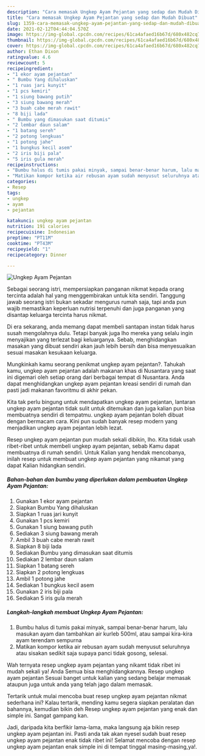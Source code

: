 ```yaml
---
description: "Cara memasak Ungkep Ayam Pejantan yang sedap dan Mudah Dibuat"
title: "Cara memasak Ungkep Ayam Pejantan yang sedap dan Mudah Dibuat"
slug: 1359-cara-memasak-ungkep-ayam-pejantan-yang-sedap-dan-mudah-dibuat
date: 2021-02-12T04:44:04.570Z
image: https://img-global.cpcdn.com/recipes/61ca4afaed16b67d/680x482cq70/ungkep-ayam-pejantan-foto-resep-utama.jpg
thumbnail: https://img-global.cpcdn.com/recipes/61ca4afaed16b67d/680x482cq70/ungkep-ayam-pejantan-foto-resep-utama.jpg
cover: https://img-global.cpcdn.com/recipes/61ca4afaed16b67d/680x482cq70/ungkep-ayam-pejantan-foto-resep-utama.jpg
author: Ethan Dixon
ratingvalue: 4.6
reviewcount: 5
recipeingredient:
- "1 ekor ayam pejantan"
- " Bumbu Yang dihaluskan"
- "1 ruas jari kunyit"
- "1 pcs kemiri"
- "1 siung bawang putih"
- "3 siung bawang merah"
- "3 buah cabe merah rawit"
- "8 biji lada"
- " Bumbu yang dimasukan saat ditumis"
- "2 lembar daun salam"
- "1 batang sereh"
- "2 potong lengkuas"
- "1 potong jahe"
- "1 bungkus kecil asem"
- "2 iris biji pala"
- "5 iris gula merah"
recipeinstructions:
- "Bumbu halus di tumis pakai minyak, sampai benar-benar harum, lalu masukan ayam dan tambahkan air kurleb 500ml, atau sampai kira-kira ayam terendam sempurna"
- "Matikan kompor ketika air rebusan ayam sudah menyusut seluruhnya atau sisakan sedikit saja supaya panci tidak gosong, selesai."
categories:
- Resep
tags:
- ungkep
- ayam
- pejantan

katakunci: ungkep ayam pejantan 
nutrition: 191 calories
recipecuisine: Indonesian
preptime: "PT11M"
cooktime: "PT43M"
recipeyield: "1"
recipecategory: Dinner

---
```



![Ungkep Ayam Pejantan](https://img-global.cpcdn.com/recipes/61ca4afaed16b67d/680x482cq70/ungkep-ayam-pejantan-foto-resep-utama.jpg)

Sebagai seorang istri, mempersiapkan panganan nikmat kepada orang tercinta adalah hal yang menggembirakan untuk kita sendiri. Tanggung jawab seorang istri bukan sekadar mengurus rumah saja, tapi anda pun wajib memastikan keperluan nutrisi terpenuhi dan juga panganan yang disantap keluarga tercinta harus nikmat.

Di era  sekarang, anda memang dapat membeli santapan instan tidak harus susah mengolahnya dulu. Tetapi banyak juga lho mereka yang selalu ingin menyajikan yang terlezat bagi keluarganya. Sebab, menghidangkan masakan yang dibuat sendiri akan jauh lebih bersih dan bisa menyesuaikan sesuai masakan kesukaan keluarga. 



Mungkinkah kamu seorang penikmat ungkep ayam pejantan?. Tahukah kamu, ungkep ayam pejantan adalah makanan khas di Nusantara yang saat ini digemari oleh setiap orang dari berbagai tempat di Nusantara. Anda dapat menghidangkan ungkep ayam pejantan kreasi sendiri di rumah dan pasti jadi makanan favoritmu di akhir pekan.

Kita tak perlu bingung untuk mendapatkan ungkep ayam pejantan, lantaran ungkep ayam pejantan tidak sulit untuk ditemukan dan juga kalian pun bisa membuatnya sendiri di tempatmu. ungkep ayam pejantan boleh dibuat dengan bermacam cara. Kini pun sudah banyak resep modern yang menjadikan ungkep ayam pejantan lebih lezat.

Resep ungkep ayam pejantan pun mudah sekali dibikin, lho. Kita tidak usah ribet-ribet untuk membeli ungkep ayam pejantan, sebab Kamu dapat membuatnya di rumah sendiri. Untuk Kalian yang hendak mencobanya, inilah resep untuk membuat ungkep ayam pejantan yang nikamat yang dapat Kalian hidangkan sendiri.

<!--inarticleads1-->

##### Bahan-bahan dan bumbu yang diperlukan dalam pembuatan Ungkep Ayam Pejantan:

1. Gunakan 1 ekor ayam pejantan
1. Siapkan  Bumbu Yang dihaluskan
1. Siapkan 1 ruas jari kunyit
1. Gunakan 1 pcs kemiri
1. Gunakan 1 siung bawang putih
1. Sediakan 3 siung bawang merah
1. Ambil 3 buah cabe merah rawit
1. Siapkan 8 biji lada
1. Sediakan  Bumbu yang dimasukan saat ditumis
1. Sediakan 2 lembar daun salam
1. Siapkan 1 batang sereh
1. Siapkan 2 potong lengkuas
1. Ambil 1 potong jahe
1. Sediakan 1 bungkus kecil asem
1. Gunakan 2 iris biji pala
1. Sediakan 5 iris gula merah




<!--inarticleads2-->

##### Langkah-langkah membuat Ungkep Ayam Pejantan:

1. Bumbu halus di tumis pakai minyak, sampai benar-benar harum, lalu masukan ayam dan tambahkan air kurleb 500ml, atau sampai kira-kira ayam terendam sempurna
1. Matikan kompor ketika air rebusan ayam sudah menyusut seluruhnya atau sisakan sedikit saja supaya panci tidak gosong, selesai.




Wah ternyata resep ungkep ayam pejantan yang nikamt tidak ribet ini mudah sekali ya! Anda Semua bisa menghidangkannya. Resep ungkep ayam pejantan Sesuai banget untuk kalian yang sedang belajar memasak ataupun juga untuk anda yang telah jago dalam memasak.

Tertarik untuk mulai mencoba buat resep ungkep ayam pejantan nikmat sederhana ini? Kalau tertarik, mending kamu segera siapkan peralatan dan bahannya, kemudian bikin deh Resep ungkep ayam pejantan yang enak dan simple ini. Sangat gampang kan. 

Jadi, daripada kita berfikir lama-lama, maka langsung aja bikin resep ungkep ayam pejantan ini. Pasti anda tak akan nyesel sudah buat resep ungkep ayam pejantan enak tidak ribet ini! Selamat mencoba dengan resep ungkep ayam pejantan enak simple ini di tempat tinggal masing-masing,ya!.

